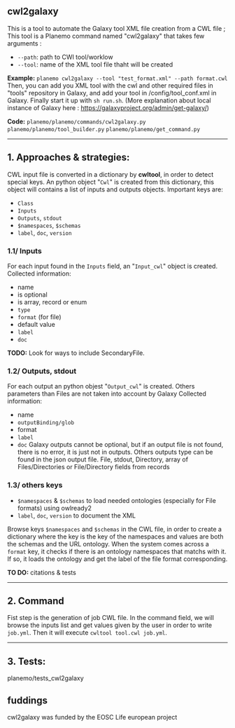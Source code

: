 
## cwl2galaxy
This is a tool to automate the Galaxy tool XML file creation from a CWL file ;
This tool is a Planemo command named "cwl2galaxy" that takes few arguments :
- `--path`: path to CWl tool/worklow
- `--tool`: name of the XML tool file thaht will be created


**Example:**
`planemo cwl2galaxy --tool "test_format.xml" --path format.cwl` 
Then, you can add you XML tool with the cwl and other required files in "tools" repository in Galaxy, and add your tool in /config/tool_conf.xml in Galaxy.
Finally start it up with `sh run.sh`.
(More explanation about local instance of Galaxy here : https://galaxyproject.org/admin/get-galaxy/)

**Code:**
`planemo/planemo/commands/cwl2galaxy.py`
`planemo/planemo/tool_builder.py`
`planemo/planemo/get_command.py`

* * *


## 1. **Approaches & strategies:**


CWL input file is converted in a dictionary by **cwltool**, in order to detect special keys.
An python object "`Cwl`" is created from this dictionary, this object will contains a list of inputs and outputs  objects.
Important keys are:
- `Class`
- `Inputs`
- `Outputs`, `stdout`
- `$namespaces`, `$schemas`
- `label`, `doc`, `version`




### 1.1/ Inputs
For each input found in the `Inputs` field, an "`Input_cwl`" object is created.
Collected information:
- name
- is optional
- is array, record or enum
- `type`
- `format` (for file)
- default value
- `label`
- `doc`

**TODO:** Look for ways to include SecondaryFile.

### 1.2/ Outputs, stdout
For each output an python objest "`Output_cwl`" is created.
Others parameters than Files are not taken into account by Galaxy
Collected information:
- name
- `outputBinding/glob`
- format
- `label`
- `doc`
Galaxy outputs cannot be optional, but if an output file is not found, there is no error, it is just not in outputs.
Others outputs type can be found in the json output file.
File, stdout, Directory, array of Files/Directories or File/Directory fields from records


### 1.3/ others keys
- `$namespaces` & `$schemas` to load needed ontologies (especially for File formats) using owlready2
- `label`, `doc`, `version` to document the XML

Browse keys `$namespaces` and `$schemas` in the CWL file, in order to create a dictionary where the key is the key of the namespaces and values are both the schemas and the URL ontology.
When the system comes across a `format` key, it checks if there is an ontology namespaces that matchs with it. If so, it loads the ontology and get the label of the file format corresponding.

**TO DO:** citations & tests

* * *

## 2. Command
Fist step is the generation of job CWL file. In the command field, we will browse the inputs list and get values given by the user in order to write `job.yml`.
Then it will execute `cwltool tool.cwl job.yml`.

* * *

## 3. Tests:
planemo/tests_cwl2galaxy


## fuddings

cwl2galaxy was funded by the EOSC Life european project



